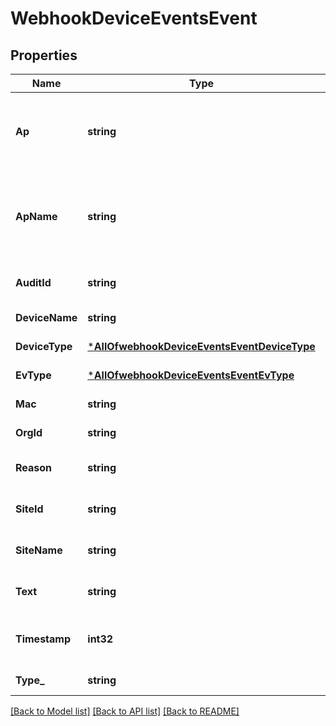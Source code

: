 # WebhookDeviceEventsEvent

## Properties
Name | Type | Description | Notes
------------ | ------------- | ------------- | -------------
**Ap** | **string** | (will be deprecated soon; please use mac instead) ap mac | [optional] [default to null]
**ApName** | **string** | (will be deprecated soon; please use device_name instead) ap name | [optional] [default to null]
**AuditId** | **string** | (optional) audit id | [optional] [default to null]
**DeviceName** | **string** | device name | [default to null]
**DeviceType** | [***AllOfwebhookDeviceEventsEventDeviceType**](AllOfwebhookDeviceEventsEventDeviceType.md) |  | [default to null]
**EvType** | [***AllOfwebhookDeviceEventsEventEvType**](AllOfwebhookDeviceEventsEventEvType.md) |  | [default to null]
**Mac** | **string** | device mac | [default to null]
**OrgId** | **string** |  | [default to null]
**Reason** | **string** | (optional) event reason | [optional] [default to null]
**SiteId** | **string** |  | [optional] [default to null]
**SiteName** | **string** | site name | [optional] [default to null]
**Text** | **string** | (optional) event description | [optional] [default to null]
**Timestamp** | **int32** | time the event occurred e.g. 1565987313 | [default to null]
**Type_** | **string** | event type | [default to null]

[[Back to Model list]](../README.md#documentation-for-models) [[Back to API list]](../README.md#documentation-for-api-endpoints) [[Back to README]](../README.md)

